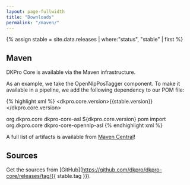 ```yaml
---
layout: page-fullwidth
title: "Downloads"
permalink: "/maven/"
---
```


{% assign stable = site.data.releases | where:"status", "stable" | first %}

## Maven

DKPro Core is available via the Maven infrastructure.

As an example, we take the OpenNlpPosTagger component. To make it available in a
pipeline, we add the following dependency to our POM file:

{% highlight xml %}
<properties>
  <dkpro.core.version>{{stable.version}}</dkpro.core.version>
</properties>

<dependencyManagement>
  <dependencies>
    <dependency>
      <groupId>org.dkpro.core</groupId>
      <artifactId>dkpro-core-asl</artifactId>
      <version>${dkpro.core.version}</version>
      <type>pom</type>
      <scope>import</scope>
    </dependency>
  </dependencies>
</dependencyManagement>

<dependencies>
  <dependency>
    <groupId>org.dkpro.core</groupId>
    <artifactId>dkpro-core-opennlp-asl</artifactId>
  </dependency>
</dependencies>
{% endhighlight xml %}

A full list of artifacts is available from [Maven Central][1]! 

## Sources

Get the sources from [GitHub](https://github.com/dkpro/dkpro-core/releases/tag/{{ stable.tag }}).

[1]: http://search.maven.org/#search%7Cga%7C1%7Cg%3A%22de.tudarmstadt.ukp.dkpro.core%22%20AND%20v%3A%22{{stable.version}}%22
